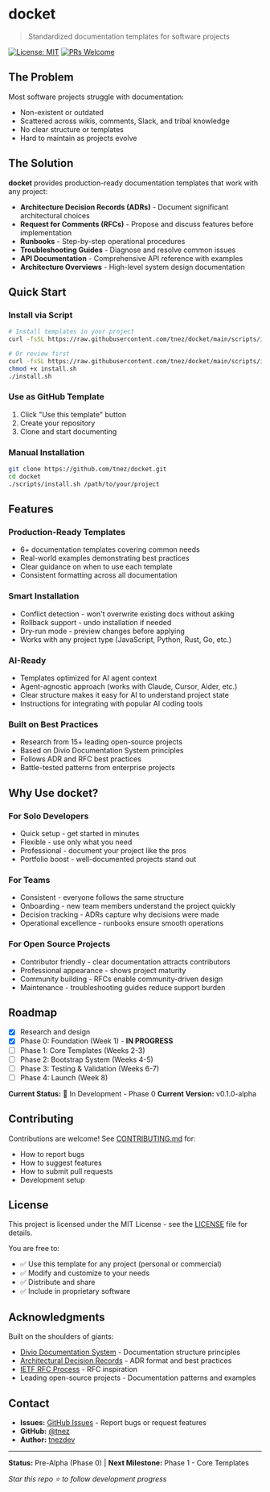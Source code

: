 # docket

> Standardized documentation templates for software projects

[![License: MIT](https://img.shields.io/badge/License-MIT-yellow.svg)](https://opensource.org/licenses/MIT)
[![PRs Welcome](https://img.shields.io/badge/PRs-welcome-brightgreen.svg)](#contributing)

## The Problem

Most software projects struggle with documentation:
- Non-existent or outdated
- Scattered across wikis, comments, Slack, and tribal knowledge
- No clear structure or templates
- Hard to maintain as projects evolve

## The Solution

**docket** provides production-ready documentation templates that work with any project:

- **Architecture Decision Records (ADRs)** - Document significant architectural choices
- **Request for Comments (RFCs)** - Propose and discuss features before implementation
- **Runbooks** - Step-by-step operational procedures
- **Troubleshooting Guides** - Diagnose and resolve common issues
- **API Documentation** - Comprehensive API reference with examples
- **Architecture Overviews** - High-level system design documentation

## Quick Start

### Install via Script

```bash
# Install templates in your project
curl -fsSL https://raw.githubusercontent.com/tnez/docket/main/scripts/install.sh | bash

# Or review first
curl -fsSL https://raw.githubusercontent.com/tnez/docket/main/scripts/install.sh -o install.sh
chmod +x install.sh
./install.sh
```

### Use as GitHub Template

1. Click "Use this template" button
2. Create your repository
3. Clone and start documenting

### Manual Installation

```bash
git clone https://github.com/tnez/docket.git
cd docket
./scripts/install.sh /path/to/your/project
```

## Features

### Production-Ready Templates
- 6+ documentation templates covering common needs
- Real-world examples demonstrating best practices
- Clear guidance on when to use each template
- Consistent formatting across all documentation

### Smart Installation
- Conflict detection - won't overwrite existing docs without asking
- Rollback support - undo installation if needed
- Dry-run mode - preview changes before applying
- Works with any project type (JavaScript, Python, Rust, Go, etc.)

### AI-Ready
- Templates optimized for AI agent context
- Agent-agnostic approach (works with Claude, Cursor, Aider, etc.)
- Clear structure makes it easy for AI to understand project state
- Instructions for integrating with popular AI coding tools

### Built on Best Practices
- Research from 15+ leading open-source projects
- Based on Divio Documentation System principles
- Follows ADR and RFC best practices
- Battle-tested patterns from enterprise projects

## Why Use docket?

### For Solo Developers
- Quick setup - get started in minutes
- Flexible - use only what you need
- Professional - document your project like the pros
- Portfolio boost - well-documented projects stand out

### For Teams
- Consistent - everyone follows the same structure
- Onboarding - new team members understand the project quickly
- Decision tracking - ADRs capture why decisions were made
- Operational excellence - runbooks ensure smooth operations

### For Open Source Projects
- Contributor friendly - clear documentation attracts contributors
- Professional appearance - shows project maturity
- Community building - RFCs enable community-driven design
- Maintenance - troubleshooting guides reduce support burden

## Roadmap

- [x] Research and design
- [x] Phase 0: Foundation (Week 1) - **IN PROGRESS**
- [ ] Phase 1: Core Templates (Weeks 2-3)
- [ ] Phase 2: Bootstrap System (Weeks 4-5)
- [ ] Phase 3: Testing & Validation (Weeks 6-7)
- [ ] Phase 4: Launch (Week 8)

**Current Status:** 🚧 In Development - Phase 0
**Current Version:** v0.1.0-alpha

## Contributing

Contributions are welcome! See [CONTRIBUTING.md](CONTRIBUTING.md) for:
- How to report bugs
- How to suggest features
- How to submit pull requests
- Development setup

## License

This project is licensed under the MIT License - see the [LICENSE](LICENSE) file for details.

You are free to:
- ✅ Use this template for any project (personal or commercial)
- ✅ Modify and customize to your needs
- ✅ Distribute and share
- ✅ Include in proprietary software

## Acknowledgments

Built on the shoulders of giants:

- [Divio Documentation System](https://documentation.divio.com/) - Documentation structure principles
- [Architectural Decision Records](https://adr.github.io/) - ADR format and best practices
- [IETF RFC Process](https://www.ietf.org/standards/rfcs/) - RFC inspiration
- Leading open-source projects - Documentation patterns and examples

## Contact

- **Issues:** [GitHub Issues](https://github.com/tnez/docket/issues) - Report bugs or request features
- **GitHub:** [@tnez](https://github.com/tnez)
- **Author:** [tnezdev](https://github.com/tnez)

---

**Status:** Pre-Alpha (Phase 0) | **Next Milestone:** Phase 1 - Core Templates

*Star this repo ⭐ to follow development progress*
